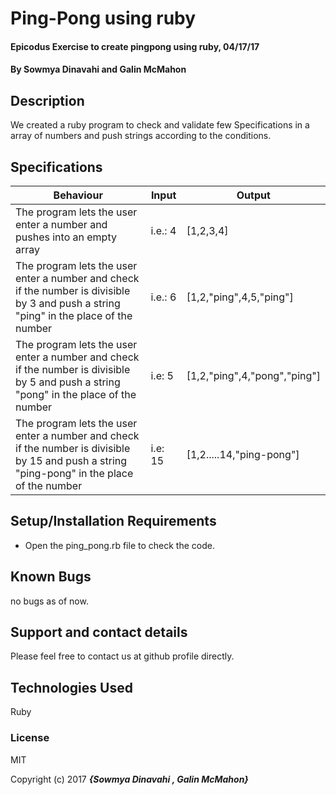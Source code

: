 # Ping-Pong using ruby

#### Epicodus Exercise to create pingpong using ruby, 04/17/17

#### By Sowmya Dinavahi and Galin McMahon

## Description

We created a ruby program to check and validate few Specifications in a array of numbers and push strings according to the conditions.

## Specifications

| Behaviour | Input | Output |
|-----------|-------|--------|
|The program lets the user enter a number and pushes into an empty array   | i.e.: 4| [1,2,3,4]|
|The program lets the user enter a number and check if the number is divisible by 3 and push a string "ping" in the place of the number  | i.e.: 6 |[1,2,"ping",4,5,"ping"]|
|The program lets the user enter a number and check if the number is divisible by 5 and push a string "pong" in the place of the number  | i.e: 5 |[1,2,"ping",4,"pong","ping"]|
|The program lets the user enter a number and check if the number is divisible by 15 and push a string "ping-pong" in the place of the number | i.e: 15 |[1,2.....14,"ping-pong"]|

## Setup/Installation Requirements

* Open the ping_pong.rb file to check the code.

## Known Bugs

no bugs as of now.

## Support and contact details

Please feel free to contact us at github profile directly.

## Technologies Used

Ruby

### License

MIT

Copyright (c) 2017 **_{Sowmya Dinavahi , Galin McMahon}_**

